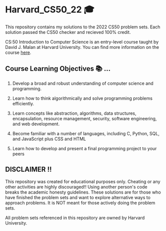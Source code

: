# Harvard_CS50_22 🎓

This repository contains my solutions to the 2022 CS50 problem sets. Each solution passed the 
CS50 checker and recieved 100% credit.

CS:50 Introduction to Computer Science is an entry-level course taught by David J. Malan at Harvard University.
You can find more information on the course [here](https://cs50.harvard.edu/ap/2020/assets/pdfs/command-line_interaction.pdf).

## Course Learning Objectives 📚 ...

1. Develop a broad and robust understanding of computer science and programming.

2. Learn how to think algorithmically and solve programming problems efficiently.

3. Learn concepts like abstraction, algorithms, data structures, encapsulation, 
   resource management, security, software engineering, and web development.
   
4. Become familiar with a number of languages, including C, Python, SQL, and
   JavaScript plus CSS and HTML

5. Learn how to develop and present a final programming project to your peers


## DISCLAIMER ‼️

This repository was created for educational purposes only. Cheating or any other activities are highly discouraged!! Using 
another person's code breaks the academic honesty guidelines. These solutions are for those who have finished the problem sets 
and want to explore alternative ways to approach problems. It is NOT meant for those actively doing the problem sets.

All problem sets referenced in this repository are owned by Harvard University.
